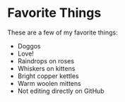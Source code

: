 # Favorite Things

These are a few of my favorite things:

- Doggos
- Love!
- Raindrops on roses
- Whiskers on kittens
- Bright copper kettles
- Warm woolen mittens
- Not editing directly on GitHub
